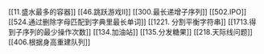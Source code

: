 [[11.盛水最多的容器]]
[[46.跳跃游戏II]]
[[300.最长递增子序列]]
[[502.IPO]]
[[524.通过删除字母匹配到字典里最长单词]]
[[1221. 分割平衡字符串]]
[[1713.得到子序列的最少操作次数]] 
[[134.加油站]]
[[135.分发糖果]]
[[218.天际线问题]]
[[406.根据身高重建队列]]